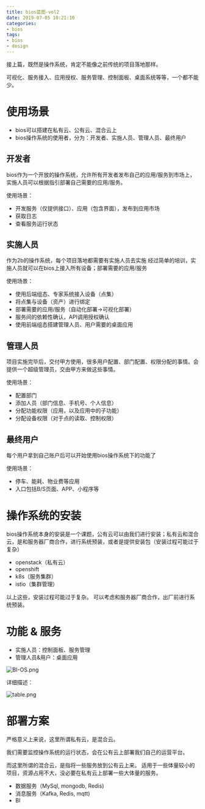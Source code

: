 ```yaml
---
title: bios蓝图-vol2
date: 2019-07-05 10:21:10
categories: 
- bios
tags:
- bios
- design
---
```


接上篇，既然是操作系统，肯定不能像之前传统的项目落地那样。

可视化、服务接入、应用授权、服务管理、控制面板、桌面系统等等，一个都不能少。

<!--more-->

# 使用场景

* bios可以搭建在私有云、公有云、混合云上
* bios操作系统的使用者，分为：开发者、实施人员、管理人员、最终用户

## 开发者

bios作为一个开放的操作系统，允许所有开发者发布自己的应用/服务到市场上，实施人员可以根据指引部署自己需要的应用/服务。

使用场景：

* 开发服务（仅提供接口）、应用（包含界面），发布到应用市场
* 获取日志
* 查看服务运行状态

## 实施人员

作为2b的操作系统，每个项目落地都需要有实施人员去实施
经过简单的培训，实施人员就可以在bios上接入所有设备；部署需要的应用/服务

使用场景：

* 使用后端组态、专家系统接入设备（点集）
* 将点集与设备（资产）进行绑定
* 部署需要的应用/服务（自动化部署->可视化部署）
* 服务间的依赖性确认，API调用授权确认
* 使用前端组态搭建管理人员、用户需要的桌面应用

## 管理人员

项目实施完毕后，交付甲方使用，很多用户配置、部门配置、权限分配的事情。会提供一个超级管理员，交由甲方来做这些事情。

使用场景：

* 配置部门
* 添加人员（部门信息、手机号、个人信息）
* 分配功能权限（应用，以及应用中的子功能）
* 分配设备权限（对于点的读取、控制权限）

## 最终用户

每个用户拿到自己账户后可以开始使用bios操作系统下的功能了

使用场景：

* 停车、能耗、物业费等应用
* 入口包括B/S页面、APP、小程序等


# 操作系统的安装

bios操作系统本身的安装是一个课题，公有云可以由我们进行安装；私有云和混合云，是和服务器厂商合作，进行系统预装，或者是提供安装包（安装过程可能过于复杂）

* openstack（私有云）
* openshift
* k8s（服务集群）
* istio（集群管理）

以上这些，安装过程可能过于复杂。 可以考虑和服务器厂商合作，出厂前进行系统预装。


# 功能 & 服务

* 实施人员：控制面板、服务管理
* 管理人员&用户：桌面应用

![BI-OS.png](BI-OS.png)

详细描述：

![table.png](table.png)


# 部署方案

严格意义上来说，这里所谓私有云，是混合云。

我们需要监控操作系统的运行状态，会在公有云上部署我们自己的运营平台。

而这里所谓的混合云，是指将一些服务放到公有云上来。
适用于一些体量较小的项目，资源占用不大，没必要在私有云上部署一些大体量的服务。

* 数据服务（MySql, mongodb, Redis)
* 消息服务（Kafka, Redis, mqtt)
* BI